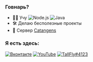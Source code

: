 ### Говнарь?

- 🧑‍💻 Учу ![Node.js](https://img.shields.io/badge/Node.js-3c873a?logo=node.js&logoColor=white) ![Java](https://img.shields.io/badge/Java-blue?logo=java&logoColor=white)
- 🛠️ Делаю бесполезные проекты
- 🌿 Cервер [Catangens](https://catangens.ru)

### Я есть здесь:
[![Вконтакте](https://img.shields.io/badge/Вконтакте-blue?logo=vk)](https://vk.com/tallfly)
[![YouTube](https://img.shields.io/badge/Ютубе-FF0000?logo=youtube)](https://youtube.com/@T4llFly)
[![TallFly#4123](https://img.shields.io/badge/DesConnet%239393-7289DA?logo=discord&logoColor=white)](https://discord.com/users/478115060791640105/)

<!--
**T4llFly/T4llFly** is a ✨ _special_ ✨ repository because its `README.md` (this file) appears on your GitHub profile.

Here are some ideas to get you started:

- 🔭 I’m currently working on ...
- 🌱 I’m currently learning ...
- 👯 I’m looking to collaborate on ...
- 🤔 I’m looking for help with ...
- 💬 Ask me about ...
- 📫 How to reach me: ...
- 😄 Pronouns: ...
- ⚡ Fun fact: ...
-->
